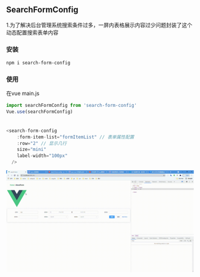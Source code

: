 ## SearchFormConfig

1.为了解决后台管理系统搜索条件过多，一屏内表格展示内容过少问题封装了这个动态配置搜索表单内容
### 安装
```html
npm i search-form-config
```
### 使用
在vue main.js
```js
import searchFormConfig from 'search-form-config'
Vue.use(searchFormConfig)


<search-form-config
    :form-item-list="formItemList" // 表单属性配置
    :row="2" // 显示几行
    size="mini"
    label-width="100px"
  />
```

![form](https://github.com/dyywork/search-form/blob/main/img/form.gif?raw=true)
